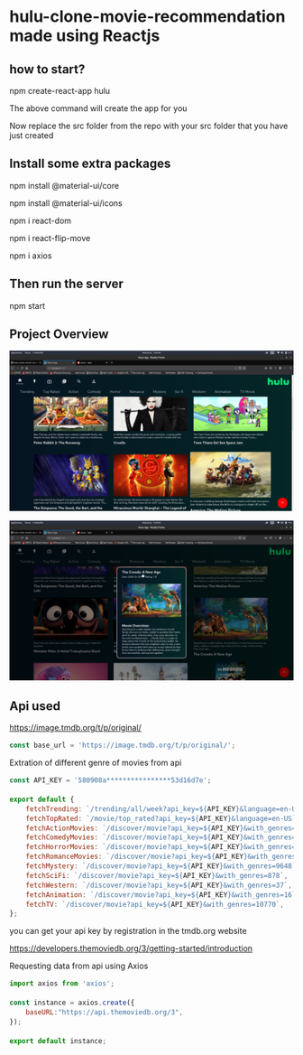 # hulu-clone-movie-recommendation made using Reactjs

<h2>how to start?</h2>
npm create-react-app hulu
<p>The above command will create the app for you</p>
<p>Now replace the src folder from the repo with your src folder that you have just created</p>
<h2>Install some extra packages</h2>
<p>npm install @material-ui/core</p>
<p>npm install @material-ui/icons</p>
<p>npm i react-dom</p>
<p>npm i react-flip-move</p>
<p>npm i axios</p>
<h2>Then run the server</h2>
<p>npm start </p>

<h2>Project Overview</h2>
  
  ![](1.png)
  
  ![](2.png)
  
<h2>Api used</h2>

https://image.tmdb.org/t/p/original/

```javascript
const base_url = 'https://image.tmdb.org/t/p/original/';
```
<p>Extration of different genre of movies from api</p>

```javascript
const API_KEY = '580908a****************53d16d7e';

export default {
    fetchTrending: `/trending/all/week?api_key=${API_KEY}&language=en-US`,
    fetchTopRated: `/movie/top_rated?api_key=${API_KEY}&language=en-US`,
    fetchActionMovies: `/discover/movie?api_key=${API_KEY}&with_genres=28`,
    fetchComedyMovies: `/discover/movie?api_key=${API_KEY}&with_genres=35`,
    fetchHorrorMovies: `/discover/movie?api_key=${API_KEY}&with_genres=27`,
    fetchRomanceMovies: `/discover/movie?api_key=${API_KEY}&with_genres=10749`,
    fetchMystery: `/discover/movie?api_key=${API_KEY}&with_genres=9648`,
    fetchSciFi: `/discover/movie?api_key=${API_KEY}&with_genres=878`,
    fetchWestern: `/discover/movie?api_key=${API_KEY}&with_genres=37`,
    fetchAnimation: `/discover/movie?api_key=${API_KEY}&with_genres=16`,
    fetchTV: `/discover/movie?api_key=${API_KEY}&with_genres=10770`,
};

```
<p>you can get your api key by registration in the tmdb.org website</p>

https://developers.themoviedb.org/3/getting-started/introduction

<p>Requesting data from api using Axios</p>

```javascript
import axios from 'axios';

const instance = axios.create({
    baseURL:"https://api.themoviedb.org/3",
});

export default instance;
```

